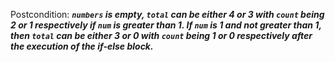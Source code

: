 Postcondition: ***`numbers` is empty, `total` can be either 4 or 3 with `count` being 2 or 1 respectively if `num` is greater than 1. If `num` is 1 and not greater than 1, then `total` can be either 3 or 0 with `count` being 1 or 0 respectively after the execution of the if-else block.***